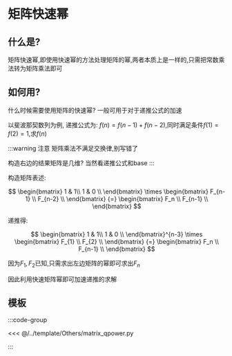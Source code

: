 # 矩阵快速幂

## 什么是?

矩阵快速幂,即使用快速幂的方法处理矩阵的幂,两者本质上是一样的,只需把常数乘法转为矩阵乘法即可

## 如何用?

什么时候需要使用矩阵的快速幂? 一般可用于对于递推公式的加速

以斐波那契数列为例, 递推公式为: $f(n) = f(n-1) + f(n-2)$,同时满足条件$f(1)=f(2)=1$,求$f(n)$

:::warning 注意
矩阵乘法不满足交换律,别写错了  

构造右边的结果矩阵是几维?  当然看递推公式和base
:::

构造矩阵表述:

$$
\begin{bmatrix}
1 & 1\\
1 & 0 \\
\end{bmatrix}
\times
\begin{bmatrix}
F_{n-1} \\
F_{n-2} \\
\end{bmatrix}
{=}
\begin{bmatrix}
F_n \\
F_{n-1} \\
\end{bmatrix}
$$

递推得:

$$
\begin{bmatrix}
1 & 1\\
1 & 0 \\
\end{bmatrix}^{n-3}
\times
\begin{bmatrix}
F_{1} \\
F_{2} \\
\end{bmatrix}
{=}
\begin{bmatrix}
F_n \\
F_{n-1} \\
\end{bmatrix}
$$

因为$F_1,F_2$已知,只需求出左边矩阵的幂即可求出$F_n$

因此利用快速矩阵幂即可加速递推的求解



## 模板

:::code-group

<<< @/../template/Others/matrix_qpower.py

:::